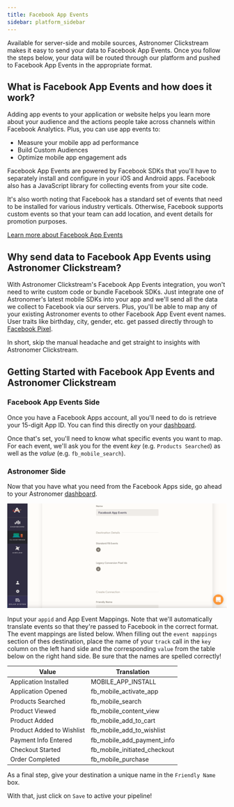 ```yaml
---
title: Facebook App Events
sidebar: platform_sidebar
---
```


Available for server-side and mobile sources, Astronomer Clickstream makes it easy to send your data to Facebook App Events. Once you follow the steps below, your data will be routed through our platform and pushed to Facebook App Events in the appropriate format.

## What is Facebook App Events and how does it work?

Adding app events to your application or website helps you learn more about your audience and the actions people take across channels within Facebook Analytics. Plus, you can use app events to:

- Measure your mobile app ad performance
- Build Custom Audiences
- Optimize mobile app engagement ads

Facebook App Events are powered by Facebook SDKs that you'll have to separately install and configure in your iOS and Android apps. Facebook also has a JavaScript library for collecting events from your site code.

It's also worth noting that Facebook has a standard set of events that need to be installed for various industry verticals. Otherwise, Facebook supports custom events so that your team can add location, and event details for promotion purposes.

[Learn more about Facebook App Events](https://developers.facebook.com/docs/app-events)

## Why send data to Facebook App Events using Astronomer Clickstream?

With Astronomer Clickstream's Facebook App Events integration, you won't need to write custom code or bundle Facebook SDKs. Just integrate one of Astronomer's latest mobile SDKs into your app and we'll send all the data we collect to Facebook via our servers. Plus, you'll be able to map any of your existing Astronomer events to other Facebook App Event event names. User traits like birthday, city, gender, etc. get passed directly through to [Facebook Pixel](facebook-pixel.md).

In short, skip the manual headache and get straight to insights with Astronomer Clickstream.

## Getting Started with Facebook App Events and Astronomer Clickstream

### Facebook App Events Side

Once you have a Facebook Apps account, all you'll need to do is retrieve your 15-digit App ID. You can find this directly on your [dashboard](https://developers.facebook.com/apps/).

Once that's set, you'll need to know what specific events you want to map. For each event, we'll ask you for the event *key* (e.g. `Products Searched`) as well as the *value* (e.g. `fb_mobile_search`).

### Astronomer Side

Now that you have what you need from the Facebook Apps side, go ahead to your Astronomer [dashboard](https://app.astronomer.io/login).

![facebook-apps1](../../../images/facebook-apps1.png)

Input your `appid` and App Event Mappings. Note that we'll automatically translate events so that they're passed to Facebook in the correct format. The event mappings are listed below. When filling out the `event mappings` section of thes destination, place the name of your `track` call in the `key` column on the left hand side and the corresponding `value` from the table below on the right hand side. Be sure that the names are spelled correctly!

| Value | Translation |
|-------|-------------|
| Application Installed | MOBILE_APP_INSTALL |
| Application Opened | fb_mobile_activate_app |
| Products Searched | fb_mobile_search |
| Product Viewed | fb_mobile_content_view |
| Product Added | fb_mobile_add_to_cart |
| Product Added to Wishlist | fb_mobile_add_to_wishlist |
| Payment Info Entered | fb_mobile_add_payment_info |
| Checkout Started | fb_mobile_initiated_checkout |
| Order Completed | fb_mobile_purchase |



As a final step, give your destination a unique name in the `Friendly Name` box.

With that, just click on `Save` to active your pipeline!
